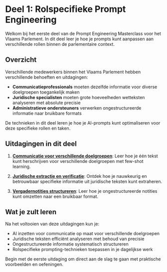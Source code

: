 # Deel 1: Rolspecifieke Prompt Engineering

Welkom bij het eerste deel van de Prompt Engineering Masterclass voor het Vlaams Parlement. In dit deel leer je hoe je prompts kunt aanpassen aan verschillende rollen binnen de parlementaire context.

## Overzicht

Verschillende medewerkers binnen het Vlaams Parlement hebben verschillende behoeften en uitdagingen:
- **Communicatieprofessionals** moeten dezelfde informatie voor diverse doelgroepen toegankelijk maken
- **Juridische specialisten** moeten grote hoeveelheden wetteksten analyseren met absolute precisie
- **Administratieve ondersteuners** verwerken ongestructureerde informatie naar bruikbare formats

De technieken in dit deel leren je hoe je AI-prompts kunt optimaliseren voor deze specifieke rollen en taken.

## Uitdagingen in dit deel

1. [**Communicatie voor verschillende doelgroepen**](./communicatie-doelgroepen/): Leer hoe je één tekst kunt herschrijven voor verschillende doelgroepen met few-shot learning.

2. [**Juridische extractie en verificatie**](./juridische-extractie/): Ontdek hoe je nauwkeurig en betrouwbaar specifieke informatie uit juridische teksten kunt extraheren.

3. [**Vergadernotities structureren**](./vergadernotities/): Leer hoe je ongestructureerde notities kunt omzetten naar een bruikbaar format.

## Wat je zult leren

Na het voltooien van deze uitdagingen kun je:
- AI inzetten voor communicatie op maat voor verschillende doelgroepen
- Juridische teksten efficiënt analyseren met behoud van precisie
- Ongestructureerde informatie systematisch structureren
- Rolspecifieke prompting-technieken toepassen in je dagelijkse werk

Begin met de eerste uitdaging om direct aan de slag te gaan met praktische voorbeelden en oefeningen.